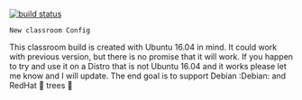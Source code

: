 [![build status](http://gitlab.bitsandbytes.academy/joe/Ansible-Ubuntu-Classroom/badges/master/build.svg)](http://gitlab.bitsandbytes.academy/joe/Ansible-Ubuntu-Classroom/commits/master)

`New classroom Config`

This classroom build is created with Ubuntu 16.04 in mind. It could work with previous version, but there is no promise that it will work. If you happen to try and use it on a Distro that is not Ubuntu 16.04 and it works please let me know and I will update. The end goal is to support Debian :Debian: and RedHat :tophat: trees :evergreen_tree:
